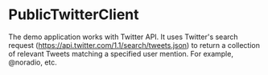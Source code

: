 # PublicTwitterClient
The demo application works with Twitter API. It uses Twitter's search request (https://api.twitter.com/1.1/search/tweets.json) to return a collection of relevant Tweets matching a specified user mention. For example, @noradio, etc.
